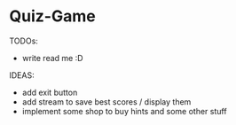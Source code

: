 # Quiz-Game
TODOs:
- write read me :D

IDEAS:
- add exit button
- add stream to save best scores / display them
- implement some shop to buy hints and some other stuff
